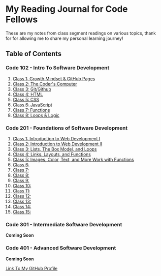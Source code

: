 # My Reading Journal for Code Fellows

These are my notes from class segment readings on various topics, thank for for allowing me to share my personal learning journey!

## Table of Contents

### Code 102 - Intro To Software Development

1. [Class 1: Growth Mindset & GitHub Pages](102/class1.md)
2. [Class 2: The Coder's Computer](102/class2.md)
3. [Class 3: Git/Github](102/class3.md)
4. [Class 4: HTML](102/class4.md)
5. [Class 5: CSS](102/class5.md)
6. [Class 6: JavaScript](102/class6.md)
7. [Class 7: Functions](102/class7.md)
8. [Class 8: Loops & Logic](102/class8.md)

### Code 201 - Foundations of Software Development

1. [Class 1: Introduction to Web Development I](201/class1.md)
2. [Class 2: Introduction to Web Development II](201/class2.md)
3. [Class 3: Lists, The Box Model, and Loops](201/class3.md)
4. [Class 4: Links, Layouts, and Functions](201/class4.md)
5. [Class 5: Images, Color, Text, and More Work with Functions](201/class5.md)
6. [Class 6:](201/class6.md)
7. [Class 7:](201/class7.md)
8. [Class 8:](201/class8.md)
9. [Class 9:](201/class9.md)
10. [Class 10:](201/class10.md)
11. [Class 11:](201/class11.md)
12. [Class 12:](201/class12.md)
13. [Class 13:](201/class13.md)
14. [Class 14:](201/class14.md)
15. [Class 15:](201/class15.md)

### Code 301 - Intermediate Software Development

**Coming Soon**

### Code 401 - Advanced Software Development

**Coming Soon**

[Link To My GitHub Profile](https://github.com/K1ng-T0ast)
